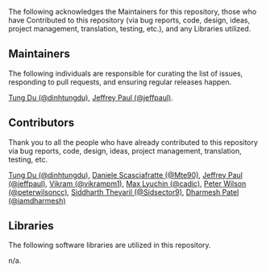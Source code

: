 The following acknowledges the Maintainers for this repository, those who have Contributed to this repository (via bug reports, code, design, ideas, project management, translation, testing, etc.), and any Libraries utilized.

## Maintainers

The following individuals are responsible for curating the list of issues, responding to pull requests, and ensuring regular releases happen.

[Tung Du (@dinhtungdu)](https://github.com/dinhtungdu), [Jeffrey Paul (@jeffpaul)](https://github.com/jeffpaul).

## Contributors

Thank you to all the people who have already contributed to this repository via bug reports, code, design, ideas, project management, translation, testing, etc.

[Tung Du (@dinhtungdu)](https://github.com/dinhtungdu), [Daniele Scasciafratte (@Mte90)](https://github.com/Mte90), [Jeffrey Paul (@jeffpaul)](https://github.com/jeffpaul), [Vikram  (@vikrampm1)](https://github.com/vikrampm1), [Max Lyuchin (@cadic)](https://github.com/cadic), [Peter Wilson (@peterwilsoncc)](https://github.com/peterwilsoncc), [Siddharth Thevaril (@Sidsector9)](https://github.com/Sidsector9), [Dharmesh Patel (@iamdharmesh)](https://github.com/iamdharmesh)

## Libraries

The following software libraries are utilized in this repository.

n/a.
